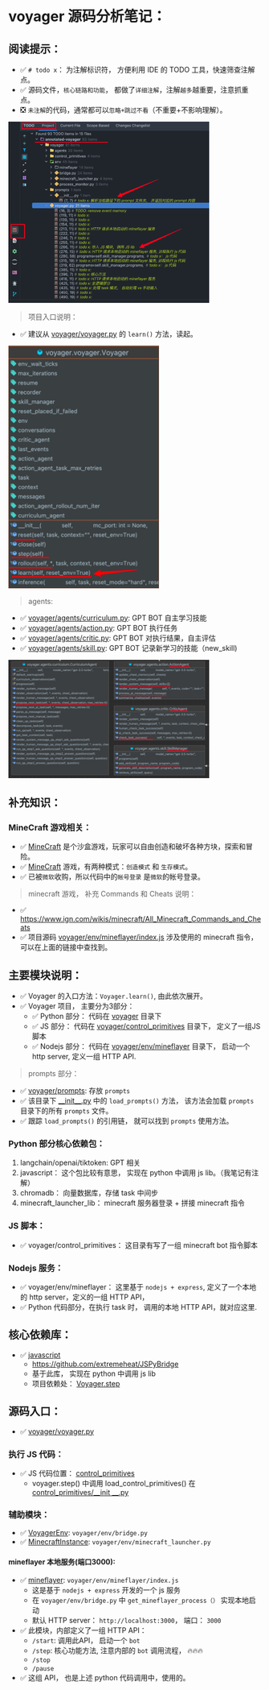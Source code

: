# voyager 源码分析笔记：

## 阅读提示：

- ✅️ `# todo x`： 为注解标识符， 方便利用 IDE 的 TODO 工具，快速筛查注解点。
- ✅️ 源码文件，`核心链路和功能`， 都做了`详细注解`，注解`越多`越重要，注意抓重点。
- ❎️ `未注解`的代码，通常都可以`忽略+跳过不看`（不重要+不影响理解）。


<img width="400" src="./images/notes/img1.png"  alt=""/>

> 项目入口说明：

- ✅️ 建议从 [voyager/voyager.py](voyager/voyager.py) 的 `learn()` 方法，读起。


<img width="300" src="./images/notes/img2.png"  alt=""/>


> agents:

- ✅️ [voyager/agents/curriculum.py](voyager/agents/curriculum.py): GPT BOT 自主学习技能
- ✅️ [voyager/agents/action.py](voyager/agents/action.py): GPT BOT 执行任务
- ✅️ [voyager/agents/critic.py](voyager/agents/critic.py): GPT BOT 对执行结果，自主评估
- ✅️ [voyager/agents/skill.py](voyager/agents/skill.py): GPT BOT 记录新学习的技能（new_skill)


<img width="400" src="./images/notes/img3.png"  alt=""/>



## 补充知识：

### MineCraft 游戏相关：

- ✅️ [MineCraft](https://www.minecraft.net/) 是个沙盒游戏，玩家可以自由创造和破坏各种方块，探索和冒险。
- ✅️ [MineCraft](https://www.minecraft.net/) 游戏，有两种模式：`创造模式` 和 `生存模式`。
- ✅️ 已被`微软`收购，所以代码中的`帐号登录` 是`微软`的帐号登录。

> minecraft 游戏， 补充 Commands 和 Cheats 说明：

- ✅️ https://www.ign.com/wikis/minecraft/All_Minecraft_Commands_and_Cheats
- ✅️ 项目源码 [voyager/env/mineflayer/index.js](voyager/env/mineflayer/index.js) 涉及使用的 minecraft 指令，
  可以在上面的链接中查找到。

## 主要模块说明：

- ✅️ Voyager 的入口方法：`Voyager.learn()`, 由此依次展开。
- ✅️ Voyager 项目， 主要分为3部分：
    - ✅️ Python 部分： 代码在 [voyager](voyager) 目录下
    - ✅️ JS 部分： 代码在 [voyager/control_primitives](voyager/control_primitives) 目录下， 定义了一组JS脚本
    - ✅️ Nodejs 部分： 代码在 [voyager/env/mineflayer](voyager/env/mineflayer) 目录下， 启动一个 http server, 定义一组
      HTTP API.

> prompts 部分：

- ✅️ [voyager/prompts](voyager/prompts): 存放 `prompts`
- ✅️ 该目录下 [\_\_init__.py](voyager/prompts/__init__.py) 中的 `load_prompts()` 方法， 该方法会加载 `prompts`
  目录下的所有 `prompts` 文件。
- ✅️ 跟踪 `load_prompts()` 的引用链， 就可以找到 `prompts` 使用方法。

### Python 部分核心依赖包：

1. langchain/openai/tiktoken: GPT 相关
2. javascript： 这个包比较有意思， 实现在 python 中调用 js lib。（我笔记有注解）
3. chromadb： 向量数据库，存储 task 中间步
4. minecraft_launcher_lib： minecraft 服务器登录 + 拼接 minecraft 指令

### JS 脚本：

- ✅️ voyager/control_primitives： 这目录有写了一组 minecraft bot 指令脚本

### Nodejs 服务：

- ✅️ voyager/env/mineflayer： 这里基于 `nodejs + express`, 定义了一个本地的 http server，定义的一组 HTTP API，
- ✅️ Python 代码部分，在执行 task 时， 调用的本地 HTTP API，就对应这里.

## 核心依赖库：

- ✅️ [javascript](https://pypi.org/project/javascript/)
    - https://github.com/extremeheat/JSPyBridge
    - 基于此库， 实现在 python 中调用 js lib
    - 项目依赖处： [Voyager.step](Voyager.step)

## 源码入口：

- ✅️ [voyager/voyager.py](voyager/voyager.py)

### 执行 JS 代码：

- ✅️ JS 代码位置： [control_primitives](voyager/control_primitives)
    - voyager.step() 中调用 load_control_primitives() 在 [control_primitives/__init
      __.py](voyager/control_primitives/__init__.py)

### 辅助模块：

- ✅️ [VoyagerEnv](voyager/env/bridge.py): `voyager/env/bridge.py`
- ✅️ [MinecraftInstance](voyager/env/minecraft_launcher.py): `voyager/env/minecraft_launcher.py`

#### mineflayer 本地服务(端口3000):

- ✅️ [mineflayer](voyager/env/mineflayer/index.js): `voyager/env/mineflayer/index.js`
    - 这是基于 `nodejs + express` 开发的一个 js 服务
    - 在 `voyager/env/bridge.py` 中 `get_mineflayer_process（）` 实现本地启动
    - 默认 HTTP server： `http://localhost:3000`， 端口： `3000`
- ✅️ 此模块，内部定义了一组 HTTP API：
    - `/start`: 调用此API， 启动一个 `bot`
    - `/step`: 核心功能方法, 注意内部的 `bot` 调用流程， 🔥️🔥️🔥️
    - `/stop`
    - `/pause`
- ✅️ 这组 API， 也是上述 python 代码调用中，使用的。


